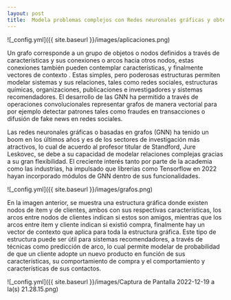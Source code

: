 ```yaml
---
layout: post
title:  Modela problemas complejos con Redes neuronales gráficas y obten grandes resultados!
---
```


![_config.yml]({{ site.baseurl }}/images/aplicaciones.png)
<p> Un grafo corresponde a un grupo de objetos o nodos definidos a través de características y sus conexiones o arcos hacia otros nodos, estas conexiones también pueden contemplar características, y finalmente vectores de contexto . Estas simples, pero poderosas estructuras permiten modelar sistemas y sus relaciones, tales como redes sociales, estructuras químicas, organizaciones, publicaciones e investigadores y sistemas recomendadores. El desarrollo de las GNN ha permitido a través de operaciones convolucionales representar grafos de manera vectorial para por ejemplo detectar patrones tales como fraudes en transacciones o difusión de fake news en redes sociales.</p>

 <p>Las redes neuronales gráficas o basadas en grafos (GNN) ha tenido un boom en los últimos años y es de los sectores de investigación más atractivos, lo cual de acuerdo al profesor titular de Standford, Jure Leskovec, se debe a su capacidad de modelar relaciones complejas gracias a su gran flexibilidad. El creciente interés tanto por parte de la academia como las industrias, ha impulsado que librerías como Tensorflow en 2022 hayan incorporado módulos de GNN dentro de sus funcionalidades.</p>
 
 ![_config.yml]({{ site.baseurl }}/images/grafos.png)

<p> En la imagen anterior, se muestra una estructura gráfica donde existen nodos de item y de clientes, ambos con sus respectivas características, los arcos entre nodos de clientes indican si estos son amigos, mientras que los arcos entre item y cliente indican si existió compra, finalmente hay un vector de contexto que aplica para toda la estructura gráfica. Este tipo de estructura puede ser útil para sistemas recomendadores, a través de técnicas como predicción de arco, lo cual permite modelar de probabilidad de que un cliente adopte un nuevo producto en función de sus características, su comportamiento de compra y el comportamiento y características de sus contactos. </p>

 ![_config.yml]({{ site.baseurl }}/images/Captura de Pantalla 2022-12-19 a la(s) 21.28.15.png)
